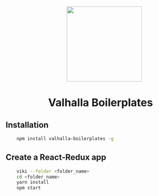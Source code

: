 <p align="center">
  <br>
  <img src="https://i.imgur.com/4a6QgdP.png" width="200" style="margin-left: 20px">
  <br>
  <h1 align="center">Valhalla Boilerplates</h1>
</p>

## Installation

```bash
    npm install valhalla-boilerplates -g
```

## Create a React-Redux app

```bash
    viki --folder <folder_name>
    cd <folder_name>
    yarn install
    npm start
```

